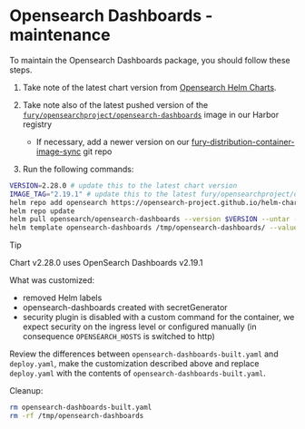 # Opensearch Dashboards - maintenance

To maintain the Opensearch Dashboards package, you should follow these steps.

1. Take note of the latest chart version from [Opensearch Helm Charts][opensearch-helm-charts].
2. Take note also of the latest pushed version of the [`fury/opensearchproject/opensearch-dashboards`](https://registry.sighup.io/harbor/projects/37/repositories/opensearchproject%2Fopensearch-dashboards/artifacts-tab`) image in our Harbor registry
    - If necessary, add a newer version on our [fury-distribution-container-image-sync](https://github.com/sighupio/fury-distribution-container-image-sync/blob/main/modules/logging/images.yml#L36) git repo

3. Run the following commands:

  ```bash
  VERSION=2.28.0 # update this to the latest chart version
  IMAGE_TAG="2.19.1" # update this to the latest fury/opensearchproject/opensearch-dashboards image tag
  helm repo add opensearch https://opensearch-project.github.io/helm-charts/
  helm repo update
  helm pull opensearch/opensearch-dashboards --version $VERSION --untar --untardir /tmp # this command will download the chart in /tmp/opensearch-dashboards
  helm template opensearch-dashboards /tmp/opensearch-dashboards/ --values MAINTENANCE.values.yaml --set "image.tag"="$IMAGE_TAG" -n logging > opensearch-dashboards-built.yaml
  ```

  > [!TIP]
  > Chart v2.28.0 uses OpenSearch Dashboards v2.19.1

What was customized:

- removed Helm labels
- opensearch-dashboards created with secretGenerator
- security plugin is disabled with a custom command for the container, we expect security on the ingress level or configured manually (in consequence `OPENSEARCH_HOSTS` is switched to http)

Review the differences between `opensearch-dashboards-built.yaml` and `deploy.yaml`, make the customization described above and replace `deploy.yaml` with the contents of `opensearch-dashboards-built.yaml`.

Cleanup:

```bash
rm opensearch-dashboards-built.yaml
rm -rf /tmp/opensearch-dashboards
```

[opensearch-helm-charts]: https://github.com/opensearch-project/helm-charts/releases
